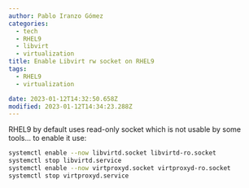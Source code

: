 ```yaml
---
author: Pablo Iranzo Gómez
categories:
  - tech
  - RHEL9
  - libvirt
  - virtualization
title: Enable Libvirt rw socket on RHEL9
tags:
  - RHEL9
  - virtualization

date: 2023-01-12T14:32:50.658Z
modified: 2023-01-12T14:34:23.288Z
---
```


RHEL9 by default uses read-only socket which is not usable by some tools... to enable it use:

```sh
systemctl enable --now libvirtd.socket libvirtd-ro.socket
systemctl stop libvirtd.service
systemctl enable --now virtproxyd.socket virtproxyd-ro.socket
systemctl stop virtproxyd.service
```
